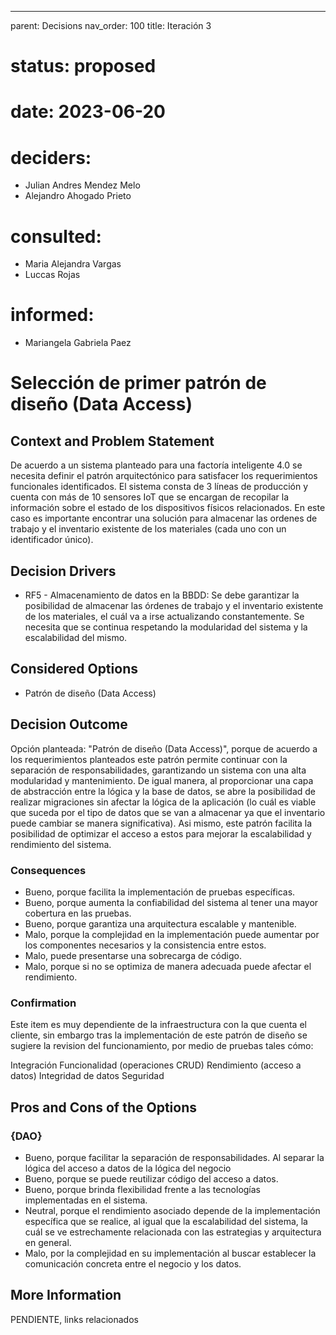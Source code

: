 ---
parent: Decisions
nav_order: 100
title: Iteración 3

# status: proposed
# date: 2023-06-20
# deciders: 
  * Julian Andres Mendez Melo
  * Alejandro Ahogado Prieto 
# consulted: 
  * Maria Alejandra Vargas
  * Luccas Rojas
# informed:
  * Mariangela Gabriela Paez

# Selección de primer patrón de diseño (Data Access)

## Context and Problem Statement

De acuerdo a un sistema planteado para una factoría inteligente 4.0 se necesita definir el patrón arquitectónico para satisfacer los requerimientos funcionales identificados. El sistema consta de 3 líneas de producción y cuenta con más de 10 sensores IoT que se encargan de recopilar la información sobre el estado de los dispositivos físicos relacionados. En este caso es importante encontrar una solución para almacenar las ordenes de trabajo y el inventario existente de los materiales (cada uno con un identificador único). 

## Decision Drivers

* RF5 - Almacenamiento de datos en la BBDD: Se debe garantizar la posibilidad de almacenar las órdenes de trabajo y el inventario existente de los materiales, el cuál va a irse actualizando constantemente. Se necesita que se continua respetando la modularidad del sistema y la escalabilidad del mismo. 

## Considered Options

* Patrón de diseño (Data Access)

## Decision Outcome

Opción planteada: "Patrón de diseño (Data Access)", porque de acuerdo a los requerimientos planteados este patrón permite continuar con la separación de responsabilidades, garantizando un sistema con una alta modularidad y mantenimiento. De igual manera, al proporcionar una capa de abstracción entre la lógica y la base de datos, se abre la posibilidad de realizar migraciones sin afectar la lógica de la aplicación (lo cuál es viable que suceda por el tipo de datos que se van a almacenar ya que el inventario puede cambiar se manera significativa). Asi mismo, este patrón facilita la posibilidad de optimizar el acceso a estos para mejorar la escalabilidad y rendimiento del sistema. 

### Consequences
* Bueno, porque facilita la implementación de pruebas específicas.
* Bueno, porque aumenta la confiabilidad del sistema al tener una mayor cobertura en las pruebas.
* Bueno, porque garantiza una arquitectura escalable y mantenible.
* Malo, porque la complejidad en la implementación puede aumentar por los componentes necesarios y la consistencia entre estos.
* Malo, puede presentarse una sobrecarga de código.
* Malo, porque si no se optimiza de manera adecuada puede afectar el rendimiento.
   
### Confirmation
Este item es muy dependiente de la infraestructura con la que cuenta el cliente, sin embargo tras la implementación de este patrón de diseño se sugiere la revision del funcionamiento, por medio de pruebas tales cómo:

Integración
Funcionalidad (operaciones CRUD)
Rendimiento (acceso a datos)
Integridad de datos
Seguridad

## Pros and Cons of the Options

### {DAO}

* Bueno, porque facilitar la separación de responsabilidades. Al separar la lógica del acceso a datos de la lógica del negocio
* Bueno, porque se puede reutilizar código del acceso a datos.
* Bueno, porque brinda flexibilidad frente a las tecnologías implementadas en el sistema. 
* Neutral, porque el rendimiento asociado depende de la implementación específica que se realice, al igual que la escalabilidad del sistema, la cuál se ve estrechamente relacionada con las estrategias y arquitectura en general.
* Malo, por la complejidad en su implementación al buscar establecer la comunicación concreta entre el negocio y los datos.

## More Information

PENDIENTE, links relacionados
